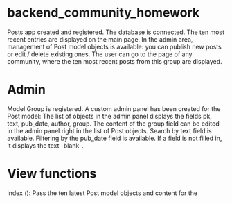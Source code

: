 # backend_community_homework

Posts app created and registered.
The database is connected.
The ten most recent entries are displayed on the main page.
In the admin area, management of Post model objects is available: you can publish new posts or edit / delete existing ones.
The user can go to the page of any community, where the ten most recent posts from this group are displayed.

# Admin
Model Group is registered.
A custom admin panel has been created for the Post model:
The list of objects in the admin panel displays the fields pk, text, pub_date, author, group.
The content of the group field can be edited in the admin panel right in the list of Post objects.
Search by text field is available.
Filtering by the pub_date field is available.
If a field is not filled in, it displays the text -blank-.

# View functions
index (): Pass the ten latest Post model objects and content for the <title> tag to the posts / index.html template.
group_posts (): Passes the last ten Post model objects filtered by the group field to the posts / group_list.html template, and the content for the <title> tag.

#Addresses
For the Posts app, namespace = 'post' is set.
Name = 'index' is set for the main page.
A page with posts from a specific group is available at a URL like group / <slug> /.
For a page with group posts, name = 'group_list' is set.

# Templates
Template files are stored at the project level.
Templates are broken down into logical blocks and assembled using include and extend tags.
The statics are connected to the templates.
The templates match the design:
web_hw02_community_with_text.zip
In the index.html template, the link <a href=""> all posts in the group </a> directs the user to the page of the group that the post belongs to.
The main content of the page is passed from the view functions in the context dictionary.
The content of the <title> tag is different for different pages:
for the group page: Community entries <group_name>;
for the main page: Latest updates on the site.
